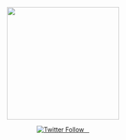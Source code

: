 <p align="center">
  <a >
    <picture>
      <source media="(prefers-color-scheme: dark)" srcset="https://i.ibb.co/m6H2WKR/PMT-1280x640-1.png">
      <img src="https://i.ibb.co/m6H2WKR/PMT-1280x640-1.png" height="256">
    </picture>
  </a>
</p>


<p align="center">
  <a aria-label="Vercel logo" href="https://twitter.com/publicmemetoken">
    <img alt="Twitter Follow" src="https://img.shields.io/twitter/follow/publicmemetoken">
  </a>
  <a aria-label="NPM version" href="https://www.npmjs.com/package/next">
    <img alt="" src="https://img.shields.io/npm/v/npm">
  </a>
  <a aria-label="License" href="https://github.com/vercel/next.js/blob/canary/license.md">
    <img alt="" src="https://img.shields.io/bower/l/bootstrap">
  </a>
  <a aria-label="Join the community on Discord" href="https://discord.com/">
    <img alt="" src="https://img.shields.io/badge/discord-join%20our%20community-green">
  </a>
</p>


 
